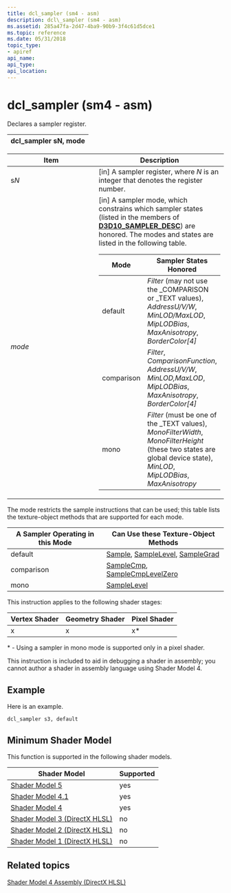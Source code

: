 ```yaml
---
title: dcl_sampler (sm4 - asm)
description: dcl\_sampler (sm4 - asm)
ms.assetid: 285a47fa-2d47-4ba9-90b9-3f4c61d5dce1
ms.topic: reference
ms.date: 05/31/2018
topic_type: 
- apiref
api_name: 
api_type: 
api_location: 
---
```


# dcl\_sampler (sm4 - asm)

Declares a sampler register.



| dcl\_sampler sN, mode |
|-----------------------|



 



<table>
<colgroup>
<col style="width: 50%" />
<col style="width: 50%" />
</colgroup>
<thead>
<tr class="header">
<th>Item</th>
<th>Description</th>
</tr>
</thead>
<tbody>
<tr class="odd">
<td><span id="sN"></span><span id="sn"></span><span id="SN"></span>s<em>N</em><br/></td>
<td>[in] A sampler register, where <em>N</em> is an integer that denotes the register number.<br/></td>
</tr>
<tr class="even">
<td><span id="mode"></span><span id="MODE"></span><em>mode</em><br/></td>
<td>[in] A sampler mode, which constrains which sampler states (listed in the members of <a href="https://docs.microsoft.com/windows/desktop/api/d3d10/ns-d3d10-d3d10_sampler_desc"><strong>D3D10_SAMPLER_DESC</strong></a>) are honored. The modes and states are listed in the following table.<br/> 
<table>
<thead>
<tr class="header">
<th>Mode</th>
<th>Sampler States Honored</th>
</tr>
</thead>
<tbody>
<tr class="odd">
<td>default</td>
<td><em>Filter</em> (may not use the _COMPARISON or _TEXT values), <em>AddressU/V/W</em>, <em>MinLOD/MaxLOD</em>, <em>MipLODBias</em>, <em>MaxAnisotropy</em>, <em>BorderColor[4]</em></td>
</tr>
<tr class="even">
<td>comparison</td>
<td><em>Filter</em>, <em>ComparisonFunction</em>, <em>AddressU/V/W</em>, <em>MinLOD,MaxLOD</em>, <em>MipLODBias</em>, <em>MaxAnisotropy</em>, <em>BorderColor[4]</em></td>
</tr>
<tr class="odd">
<td>mono</td>
<td><em>Filter</em> (must be one of the _TEXT values), <em>MonoFilterWidth</em>, <em>MonoFilterHeight</em> (these two states are global device state), <em>MinLOD</em>, <em>MipLODBias</em>, <em>MaxAnisotropy</em></td>
</tr>
</tbody>
</table>

<p> </p></td>
</tr>
</tbody>
</table>



 

The mode restricts the sample instructions that can be used; this table lists the texture-object methods that are supported for each mode.



| A Sampler Operating in this Mode | Can Use these Texture-Object Methods                                                                                                           |
|----------------------------------|------------------------------------------------------------------------------------------------------------------------------------------------|
| default                          | [Sample](dx-graphics-hlsl-to-sample.md), [SampleLevel](dx-graphics-hlsl-to-samplelevel.md), [SampleGrad](dx-graphics-hlsl-to-samplegrad.md) |
| comparison                       | [SampleCmp](dx-graphics-hlsl-to-samplecmp.md), [SampleCmpLevelZero](dx-graphics-hlsl-to-samplecmplevelzero.md)                               |
| mono                             | [SampleLevel](dx-graphics-hlsl-to-samplelevel.md)                                                                                             |



 

This instruction applies to the following shader stages:



| Vertex Shader | Geometry Shader | Pixel Shader |
|---------------|-----------------|--------------|
| x             | x               | x\*          |



 

\* - Using a sampler in mono mode is supported only in a pixel shader.

This instruction is included to aid in debugging a shader in assembly; you cannot author a shader in assembly language using Shader Model 4.

## Example

Here is an example.


```
dcl_sampler s3, default
```



## Minimum Shader Model

This function is supported in the following shader models.



| Shader Model                                              | Supported |
|-----------------------------------------------------------|-----------|
| [Shader Model 5](d3d11-graphics-reference-sm5.md)        | yes       |
| [Shader Model 4.1](dx-graphics-hlsl-sm4.md)              | yes       |
| [Shader Model 4](dx-graphics-hlsl-sm4.md)                | yes       |
| [Shader Model 3 (DirectX HLSL)](dx-graphics-hlsl-sm3.md) | no        |
| [Shader Model 2 (DirectX HLSL)](dx-graphics-hlsl-sm2.md) | no        |
| [Shader Model 1 (DirectX HLSL)](dx-graphics-hlsl-sm1.md) | no        |



 

## Related topics

<dl> <dt>

[Shader Model 4 Assembly (DirectX HLSL)](dx-graphics-hlsl-sm4-asm.md)
</dt> </dl>

 

 





